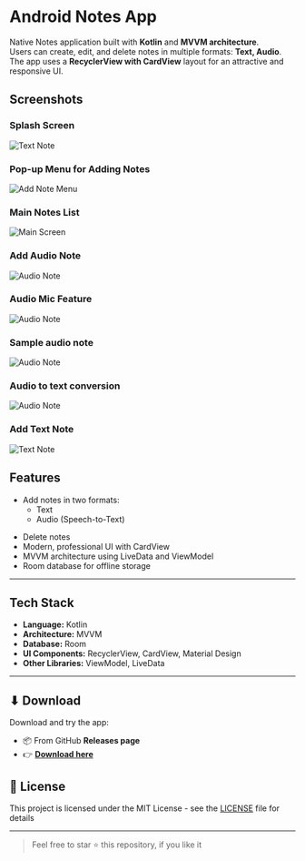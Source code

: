 # Android Notes App

Native Notes application built with **Kotlin** and **MVVM architecture**.  
Users can create, edit, and delete notes in multiple formats: **Text, Audio**. 
The app uses a **RecyclerView with CardView** layout for an attractive and responsive UI.


## Screenshots

### Splash Screen
![Text Note](screenshots/splash_screen.png)

### Pop-up Menu for Adding Notes
![Add Note Menu](screenshots/add_note_menu.png)

### Main Notes List
![Main Screen](screenshots/note_list.png)

### Add Audio Note
![Audio Note](screenshots/audio_note.png)

### Audio Mic Feature
![Audio Note](screenshots/audio_note_mic_feature.png)

### Sample audio note
![Audio Note](screenshots/sample_audio_note.png)

### Audio to text conversion
![Audio Note](screenshots/audio_to_text_convert_note.png)

### Add Text Note
![Text Note](screenshots/text_note.png)



## Features

- Add notes in two formats:
    - Text
    - Audio (Speech-to-Text)
   
[//]: # (- Edit existing notes)
- Delete notes
- Modern, professional UI with CardView
- MVVM architecture using LiveData and ViewModel
- Room database for offline storage

---

## Tech Stack

- **Language:** Kotlin
- **Architecture:** MVVM
- **Database:** Room
- **UI Components:** RecyclerView, CardView, Material Design
- **Other Libraries:** ViewModel, LiveData

---

## ⬇ Download

Download and try the app:

- 📦 From GitHub **Releases page** 
- 👉 [**Download here**](https://github.com/Angkitadutta/NoteApp.git)

## 📃 License

This project is licensed under the MIT License - see the [LICENSE](LICENSE) file for details

***
> Feel free to star ⭐ this repository, if you like it
